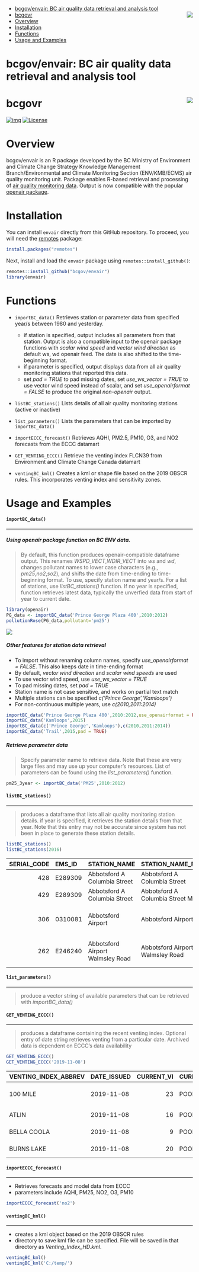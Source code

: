 
-   <a href="#bcgovenvair-bc-air-quality-data-retrieval-and-analysis-tool"
    id="toc-bcgovenvair-bc-air-quality-data-retrieval-and-analysis-tool">bcgov/envair:
    BC air quality data retrieval and analysis tool</a>
-   <a href="#bcgovr-" id="toc-bcgovr-">bcgovr
    <img src="tools/readme/logo.png" align="right" /></a>
-   <a href="#overview" id="toc-overview">Overview</a>
-   <a href="#installation" id="toc-installation">Installation</a>
-   <a href="#functions" id="toc-functions">Functions</a>
-   <a href="#usage-and-examples" id="toc-usage-and-examples">Usage and
    Examples</a>

<!-- Edit the README.Rmd only!!! The README.md is generated automatically from README.Rmd. -->

# bcgov/envair: BC air quality data retrieval and analysis tool

# bcgovr <img src="tools/readme/logo.png" align="right" />

[![img](https://img.shields.io/badge/Lifecycle-Maturing-007EC6)](https://github.com/bcgov/repomountie/blob/master/doc/lifecycle-badges.md)
[![License](https://img.shields.io/badge/License-Apache%202.0-blue.svg)](https://opensource.org/licenses/Apache-2.0)

# Overview

bcgov/envair is an R package developed by the BC Ministry of Environment
and Climate Change Strategy Knowledge Management Branch/Environmental
and Climate Monitoring Section (ENV/KMB/ECMS) air quality monitoring
unit. Package enables R-based retrieval and processing of [air quality
monitoring data](https://envistaweb.env.gov.bc.ca/). Output is now
compatible with the popular [openair
package](https://cran.r-project.org/web/packages/openair/openair.pdf).

# Installation

You can install `envair` directly from this GitHub repository. To
proceed, you will need the
[remotes](https://cran.r-project.org/package=remotes) package:

``` r
install.packages("remotes")
```

Next, install and load the `envair` package using
`remotes::install_github()`:

``` r
remotes::install_github("bcgov/envair")
library(envair)
```

# Functions

-   `importBC_data()` Retrieves station or parameter data from specified
    year/s between 1980 and yesterday.

    -   if station is specified, output includes all parameters from
        that station. Output is also a compatible input to the openair
        package functions with *scalar wind speed* and *vector wind
        direction* as default ws, wd openair feed. The date is also
        shifted to the time-beginning format.
    -   if parameter is specified, output displays data from all air
        quality monitoring stations that reported this data.
    -   set *pad = TRUE* to pad missing dates, set *use_ws_vector =
        TRUE* to use vector wind speed instead of scalar, and set
        *use_openairformat = FALSE* to produce the original
        *non-openair* output.

-   `listBC_stations()` Lists details of all air quality monitoring
    stations (active or inactive)

-   `list_parameters()` Lists the parameters that can be imported by
    `importBC_data()`

-   `importECCC_forecast()` Retrieves AQHI, PM2.5, PM10, O3, and NO2
    forecasts from the ECCC datamart

-   `GET_VENTING_ECCC()` Retrieve the venting index FLCN39 from
    Environment and Climate Change Canada datamart

-   `ventingBC_kml()` Creates a kml or shape file based on the 2019
    OBSCR rules. This incorporates venting index and sensitivity zones.

# Usage and Examples

#### `importBC_data()`

------------------------------------------------------------------------

##### Using *openair* package function on BC ENV data.

> By default, this function produces openair-compatible dataframe
> output. This renames *WSPD_VECT*,*WDIR_VECT* into *ws* and *wd*,
> changes pollutant names to lower case characters (e.g.,
> *pm25*,*no2*,*so2*), and shifts the date from time-ending to
> time-beginning format. To use, specify station name and year/s. For a
> list of stations, use *listBC_stations()* function. If no year is
> specified, function retrieves latest data, typically the unverfied
> data from start of year to current date.

``` r
library(openair)
PG_data <- importBC_data('Prince George Plaza 400',2010:2012)
pollutionRose(PG_data,pollutant='pm25')
```

![](importBC_data.png)<!-- -->

##### Other features for station data retrieval

-   To import without renaming column names, specify *use_openairformat
    = FALSE*. This also keeps date in time-ending format
-   By default, *vector wind direction* and *scalar wind speeds* are
    used
-   To use vector wind speed, use *use_ws_vector = TRUE*
-   To pad missing dates, set *pad = TRUE*
-   Station name is not case sensitive, and works on partial text match
-   Multiple stations can be specified *c(‘Prince George’,‘Kamloops’)*
-   For non-continuous multiple years, use *c(2010,2011:2014)*

``` r
importBC_data('Prince George Plaza 400',2010:2012,use_openairformat = FALSE)
importBC_data('Kamloops',2015)
importBC_data(c('Prince George','Kamloops'),c(2010,2011:2014))
importBC_data('Trail',2015,pad = TRUE)              
```

##### Retrieve parameter data

> Specify parameter name to retrieve data. Note that these are very
> large files and may use up your computer’s resources. List of
> parameters can be found using the *list_parameters()* function.

``` r
pm25_3year <- importBC_data('PM25',2010:2012)
```

#### `listBC_stations()`

------------------------------------------------------------------------

> produces a dataframe that lists all air quality monitoring station
> details. if year is specified, it retrieves the station details from
> that year. Note that this entry may not be accurate since system has
> not been in place to generate these station details.

``` r
listBC_stations()
listBC_stations(2016)
```

| SERIAL_CODE | EMS_ID  | STATION_NAME                     | STATION_NAME_FULL                | LOCATION            | CITY       | CATEGORY                        | STATION_ENVIRONMENT | STATION_OWNER | DATE_ESTABLISHED     | NOTES                       | LATITUDE | LONGITUDE | HEIGHT.m. | STATUS   | CGNDB |
|------------:|:--------|:---------------------------------|:---------------------------------|:--------------------|:-----------|:--------------------------------|:--------------------|:--------------|:---------------------|:----------------------------|:---------|:----------|----------:|:---------|:------|
|         428 | E289309 | Abbotsford A Columbia Street     | Abbotsford A Columbia Street     | N/A                 | Abbotsford | METRO VANCOUVER                 | N/A                 | MVRD          | 7/25/2012            | GVRD T045                   | 49.0215  | -122.3266 |        65 | ACTIVE   | N/A   |
|         429 | E289309 | Abbotsford A Columbia Street     | Abbotsford A Columbia Street Met | N/A                 | Abbotsford | METRO VANCOUVER                 | N/A                 | MVRD          | 7/25/2012 6:28:41 AM | GVRD T045                   | 49.0215  | -122.3266 |        65 | ACTIVE   | N/A   |
|         306 | 0310081 | Abbotsford Airport               | Abbotsford Airport               | 2nd Avenue          | Abbotsford | NON OPERATIONAL                 | Commercial          | MVRD          | 1/7/1978             | GVRD T011;Closed 1994-04-28 | 49.0306  | -122.3761 |        40 | INACTIVE | N/A   |
|         262 | E246240 | Abbotsford Airport Walmsley Road | Abbotsford Airport Walmsley Road | 31790 Walmsley Road | Aldergrove | METRO VANCOUVER NON OPERATIONAL | Commercial          | MVRD          | 5/1/2001             | GVRD T034                   | 49.0235  | -122.3430 |        65 | INACTIVE | N/A   |

#### `list_parameters()`

------------------------------------------------------------------------

> produce a vector string of available parameters that can be retrieved
> with *importBC_data()*

#### `GET_VENTING_ECCC()`

------------------------------------------------------------------------

> produces a dataframe containing the recent venting index. Optional
> entry of date string retrieves venting from a particular date.
> Archived data is dependent on ECCC’s data availability

``` r
GET_VENTING_ECCC()
GET_VENTING_ECCC('2019-11-08')
```

| VENTING_INDEX_ABBREV | DATE_ISSUED | CURRENT_VI | CURRENT_VI_DESC | CURRENT_WSPD | CURRENT_MIX_HEIGHT | TODAY_VI | TODAY_VI_DESC | TODAY_WSPD | TODAY_MIX_HEIGHT | TOMORROW_VI | TOMORROW_VI_DESC | TOMORROW_WSPD | TOMORROW_MIX_HEIGHT | NAME           | REGION           |      LAT |      LONG |
|:---------------------|:------------|-----------:|:----------------|-------------:|-------------------:|---------:|:--------------|-----------:|-----------------:|------------:|:-----------------|--------------:|--------------------:|:---------------|:-----------------|---------:|----------:|
| 100 MILE             | 2019-11-08  |         23 | POOR            |           20 |               1072 |       21 | POOR          |         23 |             1040 |          23 | POOR             |            11 |                1183 | 100 Mile House | CENTRAL INTERIOR | 51.63915 | -121.2945 |
| ATLIN                | 2019-11-08  |         16 | POOR            |            3 |               1169 |       36 | FAIR          |         23 |              966 |          34 | FAIR             |            16 |                1050 | Atlin          | NORTHERN BC      | 59.57000 | -133.7000 |
| BELLA COOLA          | 2019-11-08  |          9 | POOR            |            5 |                 55 |       16 | POOR          |         14 |              134 |          22 | POOR             |             8 |                 345 | Bella Coola    | COAST            | 52.38000 | -126.7500 |
| BURNS LAKE           | 2019-11-08  |         20 | POOR            |           17 |                833 |       26 | POOR          |         16 |              915 |          19 | POOR             |            19 |                 815 | Burns Lake     | CENTRAL INTERIOR | 54.23142 | -125.7597 |

#### `importECCC_forecast()`

------------------------------------------------------------------------

-   Retrieves forecasts and model data from ECCC
-   parameters include AQHI, PM25, NO2, O3, PM10

``` r
importECCC_forecast('no2')
```

#### `ventingBC_kml()`

------------------------------------------------------------------------

-   creates a kml object based on the 2019 OBSCR rules
-   directory to save kml file can be specified. File will be saved in
    that directory as *Venting_Index_HD.kml*.

``` r
ventingBC_kml()
ventingBC_kml('C:/temp/')
```
